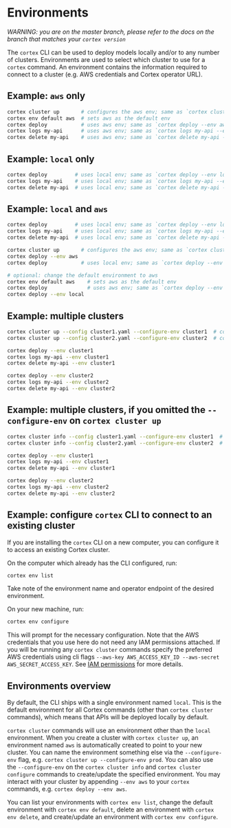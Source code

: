 # Environments

_WARNING: you are on the master branch, please refer to the docs on the branch that matches your `cortex version`_

The `cortex` CLI can be used to deploy models locally and/or to any number of clusters. Environments are used to select which cluster to use for a `cortex` command. An environment contains the information required to connect to a cluster (e.g. AWS credentials and Cortex operator URL).

## Example: `aws` only

```bash
cortex cluster up       # configures the aws env; same as `cortex cluster up --configure-env aws`
cortex env default aws  # sets aws as the default env
cortex deploy           # uses aws env; same as `cortex deploy --env aws`
cortex logs my-api      # uses aws env; same as `cortex logs my-api --env aws`
cortex delete my-api    # uses aws env; same as `cortex delete my-api --env aws`
```

## Example: `local` only

```bash
cortex deploy         # uses local env; same as `cortex deploy --env local`
cortex logs my-api    # uses local env; same as `cortex logs my-api --env local`
cortex delete my-api  # uses local env; same as `cortex delete my-api --env local`
```

## Example: `local` and `aws`

```bash
cortex deploy         # uses local env; same as `cortex deploy --env local`
cortex logs my-api    # uses local env; same as `cortex logs my-api --env local`
cortex delete my-api  # uses local env; same as `cortex delete my-api --env local`

cortex cluster up       # configures the aws env; same as `cortex cluster up --configure-env aws`
cortex deploy --env aws
cortex deploy           # uses local env; same as `cortex deploy --env local`

# optional: change the default environment to aws
cortex env default aws    # sets aws as the default env
cortex deploy             # uses aws env; same as `cortex deploy --env aws`
cortex deploy --env local
```

## Example: multiple clusters

```bash
cortex cluster up --config cluster1.yaml --configure-env cluster1  # configures the cluster1 env
cortex cluster up --config cluster2.yaml --configure-env cluster2  # configures the cluster2 env

cortex deploy --env cluster1
cortex logs my-api --env cluster1
cortex delete my-api --env cluster1

cortex deploy --env cluster2
cortex logs my-api --env cluster2
cortex delete my-api --env cluster2
```

## Example: multiple clusters, if you omitted the `--configure-env` on `cortex cluster up`

```bash
cortex cluster info --config cluster1.yaml --configure-env cluster1  # configures the cluster1 env
cortex cluster info --config cluster2.yaml --configure-env cluster2  # configures the cluster2 env

cortex deploy --env cluster1
cortex logs my-api --env cluster1
cortex delete my-api --env cluster1

cortex deploy --env cluster2
cortex logs my-api --env cluster2
cortex delete my-api --env cluster2
```

## Example: configure `cortex` CLI to connect to an existing cluster

If you are installing the `cortex` CLI on a new computer, you can configure it to access an existing Cortex cluster.

On the computer which already has the CLI configured, run:

```bash
cortex env list
```

Take note of the environment name and operator endpoint of the desired environment.

On your new machine, run:

```bash
cortex env configure
```

This will prompt for the necessary configuration. Note that the AWS credentials that you use here do not need any IAM permissions attached. If you will be running any `cortex cluster` commands specify the preferred AWS credentials using cli flags `--aws-key AWS_ACCESS_KEY_ID --aws-secret AWS_SECRET_ACCESS_KEY`. See [IAM permissions](security.md#iam-permissions) for more details.

## Environments overview

By default, the CLI ships with a single environment named `local`. This is the default environment for all Cortex commands (other than `cortex cluster` commands), which means that APIs will be deployed locally by default.

`cortex cluster` commands will use an environment other than the `local` environment. When you create a cluster with `cortex cluster up`, an environment named `aws` is automatically created to point to your new cluster. You can name the environment something else via the `--configure-env` flag, e.g. `cortex cluster up --configure-env prod`. You can also use the `--configure-env` on the `cortex cluster info` and `cortex cluster configure` commands to create/update the specified environment. You may interact with your cluster by appending `--env aws` to your `cortex` commands, e.g. `cortex deploy --env aws`.

You can list your environments with `cortex env list`, change the default environment with `cortex env default`, delete an environment with `cortex env delete`, and create/update an environment with `cortex env configure`.
